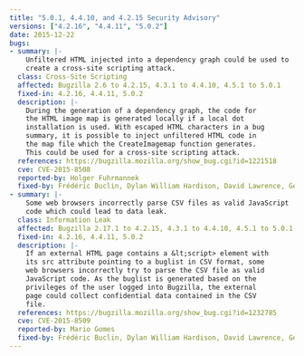 ```yaml
---
title: "5.0.1, 4.4.10, and 4.2.15 Security Advisory"
versions: ["4.2.16", "4.4.11", "5.0.2"]
date: 2015-12-22
bugs:
- summary: |-
    Unfiltered HTML injected into a dependency graph could be used to
    create a cross-site scripting attack.
  class: Cross-Site Scripting
  affected: Bugzilla 2.6 to 4.2.15, 4.3.1 to 4.4.10, 4.5.1 to 5.0.1
  fixed-in: 4.2.16, 4.4.11, 5.0.2
  description: |-
    During the generation of a dependency graph, the code for
    the HTML image map is generated locally if a local dot
    installation is used. With escaped HTML characters in a bug
    summary, it is possible to inject unfiltered HTML code in
    the map file which the CreateImagemap function generates.
    This could be used for a cross-site scripting attack.
  references: https://bugzilla.mozilla.org/show_bug.cgi?id=1221518
  cve: CVE-2015-8508
  reported-by: Holger Fuhrmannek
  fixed-by: Frédéric Buclin, Dylan William Hardison, David Lawrence, Gervase Markham
- summary: |-
    Some web browsers incorrectly parse CSV files as valid JavaScript
    code which could lead to data leak.
  class: Information Leak
  affected: Bugzilla 2.17.1 to 4.2.15, 4.3.1 to 4.4.10, 4.5.1 to 5.0.1
  fixed-in: 4.2.16, 4.4.11, 5.0.2
  description: |-
    If an external HTML page contains a &lt;script> element with
    its src attribute pointing to a buglist in CSV format, some
    web browsers incorrectly try to parse the CSV file as valid
    JavaScript code. As the buglist is generated based on the
    privileges of the user logged into Bugzilla, the external
    page could collect confidential data contained in the CSV
    file.
  references: https://bugzilla.mozilla.org/show_bug.cgi?id=1232785
  cve: CVE-2015-8509
  reported-by: Mario Gomes
  fixed-by: Frédéric Buclin, Dylan William Hardison, David Lawrence, Gervase Markham
---
```

